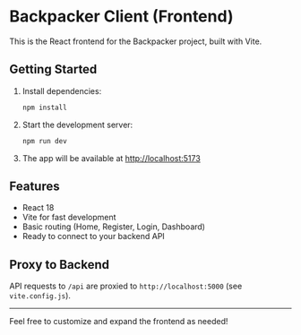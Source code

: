 # Backpacker Client (Frontend)

This is the React frontend for the Backpacker project, built with Vite.

## Getting Started

1. Install dependencies:
   ```sh
   npm install
   ```
2. Start the development server:
   ```sh
   npm run dev
   ```
3. The app will be available at [http://localhost:5173](http://localhost:5173)

## Features
- React 18
- Vite for fast development
- Basic routing (Home, Register, Login, Dashboard)
- Ready to connect to your backend API

## Proxy to Backend
API requests to `/api` are proxied to `http://localhost:5000` (see `vite.config.js`).

---

Feel free to customize and expand the frontend as needed! 